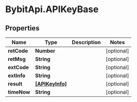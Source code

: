 # BybitApi.APIKeyBase

## Properties
Name | Type | Description | Notes
------------ | ------------- | ------------- | -------------
**retCode** | **Number** |  | [optional] 
**retMsg** | **String** |  | [optional] 
**extCode** | **String** |  | [optional] 
**extInfo** | **String** |  | [optional] 
**result** | [**[APIKeyInfo]**](APIKeyInfo.md) |  | [optional] 
**timeNow** | **String** |  | [optional] 



